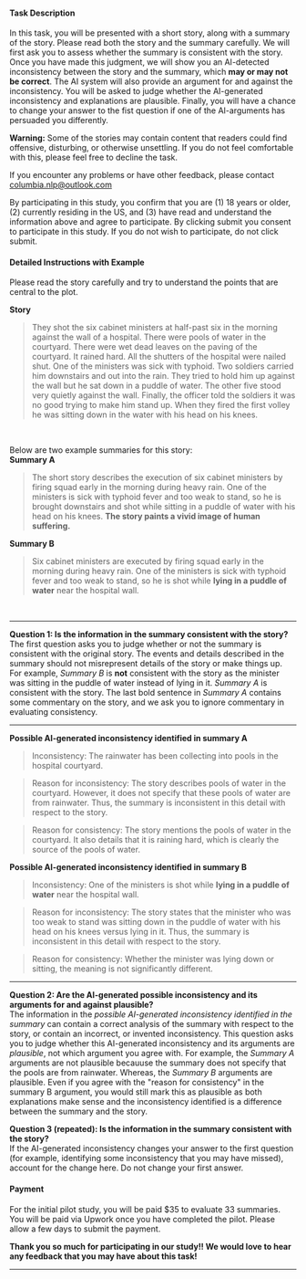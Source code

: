 #### Task Description
In this task, you will be presented with a short story, along with a summary of the story. Please read both the story and the summary carefully. We will first ask you to assess whether the summary is consistent with the story. Once you have made this judgment, we will show you an AI-detected inconsistency between the story and the summary, which **may or may not be correct**. The AI system will also provide an argument for and against the inconsistency. You will be asked to judge whether the AI-generated inconsistency and explanations are plausible. Finally, you will have a chance to change your answer to the fist question if one of the AI-arguments has persuaded you differently.

**Warning:** Some of the stories may contain content that readers could find offensive, disturbing, or otherwise unsettling. If you do not feel comfortable with this, please feel free to decline the task.

If you encounter any problems or have other feedback, please contact columbia.nlp@outlook.com

By participating in this study, you confirm that you are (1) 18 years or older, (2) currently residing in the US, and (3) have read and understand the information above and agree to participate. By clicking submit you consent to participate in this study. If you do not wish to participate, do not click submit.

#### Detailed Instructions with Example
Please read the story carefully and try to understand the points that are central to the plot. 

**Story**
>They shot the six cabinet ministers at half-past six in the morning against the wall of a hospital. There were pools of water in the courtyard. There were wet dead leaves on the paving of the courtyard. It rained hard. All the shutters of the hospital were nailed shut. One of the ministers was sick with typhoid. Two soldiers carried him downstairs and out into the rain. They tried to hold him up against the wall but he sat down in a puddle of water. The other five stood very quietly against the wall. Finally, the officer told the soldiers it was no good trying to make him stand up. When they fired the first volley he was sitting down in the water with his head on his knees.

&nbsp;

Below are two example summaries for this story:\
**Summary A**
>The short story describes the execution of six cabinet ministers by firing squad early in the morning during heavy rain. One of the ministers is sick with typhoid fever and too weak to stand, so he is brought downstairs and shot while sitting in a puddle of water with his head on his knees. **The story paints a vivid image of human suffering.**

**Summary B**
>Six cabinet ministers are executed by firing squad early in the morning during heavy rain. One of the ministers is sick with typhoid fever and too weak to stand, so he is shot while **lying in a puddle of water** near the hospital wall.

&nbsp;

---

**Question 1: Is the information in the summary consistent with the story?**\
The first question asks you to judge whether or not the summary is consistent with the original story. The events and details described in the summary should not misrepresent details of the story or make things up. For example, *Summary B* is **not** consistent with the story as the minister was sitting in the puddle of water instead of lying in it. *Summary A* is consistent with the story. The last bold sentence in *Summary A* contains some commentary on the story, and we ask you to ignore commentary in evaluating consistency.

---

**Possible AI-generated inconsistency identified in summary A**
>Inconsistency: The rainwater has been collecting into pools in the hospital courtyard. 

>Reason for inconsistency: The story describes pools of water in the courtyard. However, it does not specify that these pools of water are from rainwater. Thus, the summary is inconsistent in this detail with respect to the story.

>Reason for consistency: The story mentions the pools of water in the courtyard. It also details that it is raining hard, which is clearly the source of the pools of water.

**Possible AI-generated inconsistency identified in summary B**
>Inconsistency: One of the ministers is shot while **lying in a puddle of water** near the hospital wall.

>Reason for inconsistency: The story states that the minister who was too weak to stand was sitting down in the puddle of water with his head on his knees versus lying in it. Thus, the summary is inconsistent in this detail with respect to the story.

>Reason for consistency: Whether the minister was lying down or sitting, the meaning is not significantly different.

---

**Question 2: Are the AI-generated possible inconsistency and its arguments for and against plausible?**\
The information in the *possible AI-generated inconsistency identified in the summary* can contain a correct analysis of the summary with respect to the story, or contain an incorrect, or invented inconsistency. This question asks you to judge whether this AI-generated inconsistency and its arguments are *plausible*, not which argument you agree with. For example, the *Summary A* arguments are not plausible becauuse the summary does not specify that the pools are from rainwater. Whereas, the *Summary B* arguments are plausible. Even if you agree with the "reason for consistency" in the summary B argument, you would still mark this as plausible as both explanations make sense and the inconsistency identified is a difference between the summary and the story.

**Question 3 (repeated): Is the information in the summary consistent with the story?**\
If the AI-generated inconsistency changes your answer to the first question (for example, identifying some inconsistency that you may have missed), account for the change here. Do not change your first answer.

#### Payment
For the initial pilot study, you will be paid $35 to evaluate 33 summaries. You will be paid via Upwork once you have completed the pilot. Please allow a few days to submit the payment. 

**Thank you so much for participating in our study!! We would love to hear any feedback that you may have about this task!**

---
